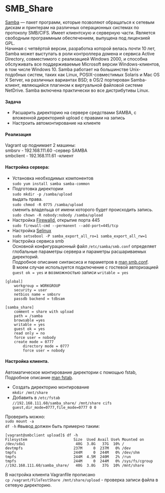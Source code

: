 # SMB_Share   
[Samba](https://www.samba.org/) — пакет программ, которые позволяют обращаться к сетевым дискам и принтерам на различных операционных системах по протоколу SMB/CIFS. Имеет клиентскую и серверную части. Является свободным программным обеспечением, выпущена под лицензией GPL.    
Начиная с четвёртой версии, разработка которой велась почти 10 лет, Samba может выступать в роли контроллера домена и сервиса Active Directory, совместимого с реализацией Windows 2000, и способна обслуживать все поддерживаемые Microsoft версии Windows-клиентов, в том числе Windows 10.
Samba работает на большинстве Unix-подобных систем, таких как Linux, POSIX-совместимых Solaris и Mac OS X Server, на различных вариантах BSD; в OS/2 портирован Samba-клиент, являющийся плагином к виртуальной файловой системе NetDrive. Samba включена практически во все дистрибутивы Linux.
#### Задача   
* Расшарить директорию на сервере средствами SAMBA, с вложенной директорией upload с правами на запись    
* Настроить автомонтирование на клиенте   
#### Реализация   
Vagrant up поднимает 2 машины:    
smbsrv    - 192.168.111.60 -сервер SAMBA   
smbclient - 192.168.111.61 -клиент    

#### Настройка сервера:   
* Установка необходимых компонентов   
`sudo yum install samba samba-common`   
* Подготовка директории   
`sudo mkdir -p /samba/upload`   
выдать права.   
`sudo chmod -R 0775 /samba/upload`    
сменить владельца от имени которого будет происходить запись.   
`sudo chown -R nobody:nobody /samba/upload`   
* Настройка [Firewalld](https://access.redhat.com/documentation/en-US/Red_Hat_Enterprise_Linux/7/html/Security_Guide/sec-Configuring_firewalld.html), открытие порта 445    
`sudo firewall-cmd --permanent --add-port=445/tcp`
* Настройка [Selinux](https://access.redhat.com/documentation/en-us/red_hat_enterprise_linux/6/html/managing_confined_services/sect-managing_confined_services-samba-booleans)   
`sudo setsebool -P samba_export_all_ro=1 samba_export_all_rw=1`
* Настройка сервиса smb   
Основной конфигурационный файл `/etc/samba/smb.conf` определяет глобальные параметры сервера и параметры расшариваемых директорий.    
Подробное описание синтаксиса и параметров в [man smb.conf](https://www.samba.org/samba/docs/current/man-html/smb.conf.5.html).    
В моем случае используется подключение с гостевой авторизацией `guest ok = yes` и возможностью записи `writable = yes`    
```
[global]
	workgroup = WORKGROUP
	security = user
	netbios name = smbsrv
	passdb backend = tdbsam

[samba_share]
	comment = share with upload
	path = /samba
	browsable =yes
	writable = yes
	guest ok = yes
	read only = no
	force user = nobody		
	create mode = 0777
        directory mode = 0777
        force user = nobody		
```   
  #### Настройка клиента.   
  Автоматическое монтирование директории с помощью fstab, Подробное описание [man fstab](http://man7.org/linux/man-pages/man5/fstab.5.html).      
  * Создать директорию монтирование   
  `mkdir /mnt/share`    
  * Добавить в `/etc/fstab`   
  `//192.168.111.60/samba_share/ /mnt/share cifs guest,dir_mode=0777,file_mode=0777 0 0 `   
  
  Проверить можно:    
  `sudo mount -a`   
  `df -h` #вывод должен быть примерно таким:    
  ```
  [vagrant@smbclient upload]$ df -h
Filesystem                     Size  Used Avail Use% Mounted on
/dev/sda1                       40G  3.8G   37G  10% /
devtmpfs                       237M     0  237M   0% /dev
tmpfs                          244M     0  244M   0% /dev/shm
tmpfs                          244M  4.5M  240M   2% /run
tmpfs                          244M     0  244M   0% /sys/fs/cgroup
//192.168.111.60/samba_share/   40G  3.8G   37G  10% /mnt/share   
```   
В настройка клиента Vagranfile прописано    
`cp /vagrant/FileTestShare /mnt/share/upload` - проверка записи файла в сетевую директорию.   
